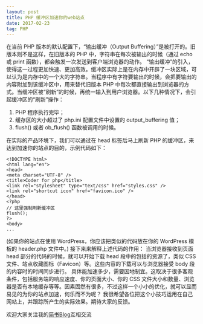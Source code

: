 ```yaml
---
layout: post
title: PHP 缓冲区加速你的web站点
date: 2017-02-23
tag: PHP
---
```




在当前 PHP 版本的默认配置下，“输出缓冲（Output Buffering）”是被打开的。旧版本则不是这样，在旧版本的 PHP 中，字符串在每次被输出的时候（通过 echo 或 print 函数），都会触发一次发送到客户端浏览器的动作。
“输出缓冲”的引入，使得这一过程更加快速、更加高效。缓冲区实际上是在内存中开辟了一块区域，可以认为是内存中的一个大的字符串。当程序中有字符要输出的时候，会把要输出的内容附加到该缓冲区中，用来替代旧版本 PHP 中每次都直接输出到浏览器的方式。当缓冲区被“刷新”的时候，再统一输入到用户浏览器。以下几种情况下，会引起缓冲区的“刷新”操作：

 1. PHP 程序执行完毕；
 2. 缓存区的大小超过了 php.ini 配置文件中设置的 output_buffering 值；
 3. flush() 或者 ob_flush() 函数被调用的时候。

在实际的产品环境下，我们可以通过在 head 标签后马上刷新 PHP 的缓冲区，来达到加速你的站点的目的，示例代码如下：

```
<!DOCTYPE html> 
<html lang="en"> 
<head> 
<meta charset="UTF-8" /> 
<title>Coder for php</title> 
<link rel="stylesheet" type="text/css" href="styles.css" /> 
<link rel="shortcut icon" href="favicon.ico" /> 
</head> 
<?php 
// 这里强制刷新缓冲区 
flush(); 
?> 
<body> 
...  
```
(如果你的站点在使用 WordPress，你应该把类似的代码放在你的 WordPress 模板的 header.php 文件中。)
接下来来解释上述代码的作用：
当浏览器接收到页面 head 部分的代码的时候，就可以开始下载 head 段中的包括的资源了，类似 CSS 文件、站点收藏图标（Favicon）等。这些内容的下载可以与浏览器接受 body 段的内容时的时间同步进行。
具体能加速多少，需要因地制宜。这取决于很多客观条件，包括服务端的响应速度、你的页面大小、你的 CSS 文件大小和数量、浏览器是否有本地缓存等等。因素固然有很多，不过这样一个小小的优化，就可以显而易见的为你的站点加速，何乐而不为呢？
我很希望各位把这个小技巧运用在自己网站上，并跟踪所产生的实际效果。期待大家的反馈。

欢迎大家关注我的<a href="http://www.jianshu.com/u/a9f9d36ab057">简书Blog</a>互相交流
